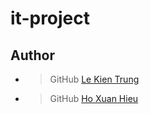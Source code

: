 # it-project

## Author
- > GitHub [Le Kien Trung](https://github.com/kiritoroo)
- > GitHub [Ho Xuan Hieu](https://github.com/XuanHieuHo)
